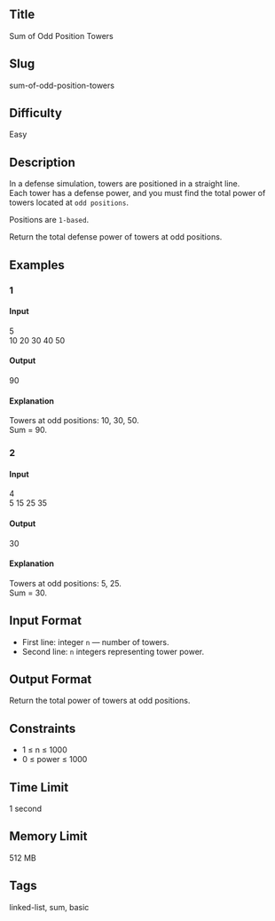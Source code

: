 ## Title
Sum of Odd Position Towers

## Slug
sum-of-odd-position-towers

## Difficulty
Easy

## Description

In a defense simulation, towers are positioned in a straight line.  
Each tower has a defense power, and you must find the total power of towers located at `odd positions`.

Positions are `1-based`.

Return the total defense power of towers at odd positions.

## Examples

### 1
#### Input
5  
10 20 30 40 50  

#### Output
90  

#### Explanation
Towers at odd positions: 10, 30, 50.  
Sum = 90.

### 2
#### Input
4  
5 15 25 35  

#### Output
30  

#### Explanation
Towers at odd positions: 5, 25.  
Sum = 30.

## Input Format
- First line: integer `n` — number of towers.  
- Second line: `n` integers representing tower power.

## Output Format
Return the total power of towers at odd positions.

## Constraints
- 1 ≤ n ≤ 1000  
- 0 ≤ power ≤ 1000  

## Time Limit
1 second

## Memory Limit
512 MB

## Tags
linked-list, sum, basic
